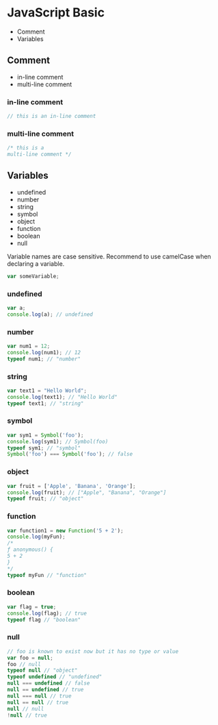 # JavaScript Basic
* Comment
* Variables

## Comment
* in-line comment
* multi-line comment 

### in-line comment
```javascript
// this is an in-line comment
```

### multi-line comment
```javascript
/* this is a
multi-line comment */
```

## Variables
* undefined
* number
* string
* symbol
* object
* function
* boolean
* null

Variable names are case sensitive.
Recommend to use camelCase when declaring a variable.

```javascript
var someVariable;
```

### undefined
```javascript
var a;
console.log(a); // undefined
```

### number
```javascript
var num1 = 12;
console.log(num1); // 12
typeof num1; // "number"
```

### string
```javascript
var text1 = "Hello World";
console.log(text1); // "Hello World"
typeof text1; // "string"
```

### symbol
```javascript
var sym1 = Symbol('foo');
console.log(sym1); // Symbol(foo)
typeof sym1; // "symbol"
Symbol('foo') === Symbol('foo'); // false
```

### object
```javascript
var fruit = ['Apple', 'Banana', 'Orange'];
console.log(fruit); // ["Apple", "Banana", "Orange"]
typeof fruit; // "object"
```

### function
```javascript
var function1 = new Function('5 + 2');
console.log(myFun);
/*
ƒ anonymous() {
5 + 2
}
*/
typeof myFun // "function"
```

### boolean
```javascript
var flag = true;
console.log(flag); // true
typeof flag // "boolean"
```

### null
```javascript
// foo is known to exist now but it has no type or value
var foo = null;
foo // null
typeof null // "object"
typeof undefined // "undefined"
null === undefined // false
null == undefined // true
null === null // true
null == null // true
null // null
!null // true
```

